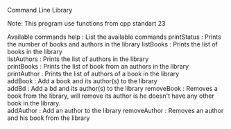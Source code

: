 Command Line Library

Note: This program use functions from cpp standart 23

Available commands
help : List the available commands
printStatus : Prints the number of books and authors in the library
listBooks : Prints the list of books in the library      
listAuthors : Prints the list of authors in the library   
printBooks <authorName> : Prints the list of book from an authors in the library     
printAuthor <bookTitle> : Prints the list of authors of a book in the library    
addBook <bookTitle> <authorName> : Add a book and its author(s) to the library      
addBd <bookTitle> <authorName> <artistName> : Add a bd and its author(s) to the library
removeBook <bookTitle> : Removes a book from the library, will remove its author is he doesn't have any other book in the library.     
addAuthor <authorName> : Add an author to the library
removeAuthor <authorName> : Removes an author and his book from the library 